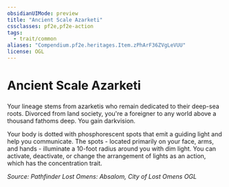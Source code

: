 ```yaml
---
obsidianUIMode: preview
title: "Ancient Scale Azarketi"
cssclasses: pf2e,pf2e-action
tags:
  - trait/common
aliases: "Compendium.pf2e.heritages.Item.zPhArF36ZVgLeVUU"
license: OGL
---
```

# Ancient Scale Azarketi

### 






Your lineage stems from azarketis who remain dedicated to their deep-sea roots. Divorced from land society, you're a foreigner to any world above a thousand fathoms deep. You gain darkvision.

Your body is dotted with phosphorescent spots that emit a guiding light and help you communicate. The spots - located primarily on your face, arms, and hands - illuminate a 10-foot radius around you with dim light. You can activate, deactivate, or change the arrangement of lights as an action, which has the concentration trait.

*Source: Pathfinder Lost Omens: Absalom, City of Lost Omens*
*OGL*